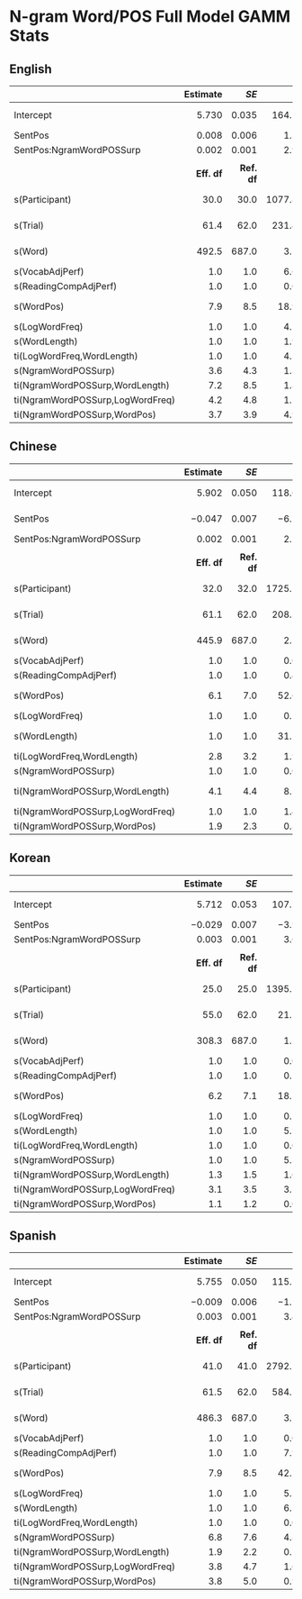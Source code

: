 # N-gram Word/POS Full Model GAMM Stats

## English


|                                  | **Estimate** |    ***SE*** |   ***t*** | ***p*** |
|----------------------------------|-------------:|------------:|----------:|--------:|
| Intercept                        |      $5.730$ |     $0.035$ |  $164.23$ | $<.001$ |
| SentPos                          |      $0.008$ |     $0.006$ |    $1.33$ |  $.185$ |
| SentPos:NgramWordPOSSurp         |      $0.002$ |     $0.001$ |    $2.97$ |  $.003$ |
|                                  |              |             |           |         |
|                                  |  **Eff. df** | **Ref. df** |   ***F*** | ***p*** |
| s(Participant)                   |       $30.0$ |      $30.0$ | $1077.80$ | $<.001$ |
| s(Trial)                         |       $61.4$ |      $62.0$ |  $231.48$ | $<.001$ |
| s(Word)                          |      $492.5$ |     $687.0$ |    $3.54$ | $<.001$ |
| s(VocabAdjPerf)                  |        $1.0$ |       $1.0$ |    $6.69$ |  $.010$ |
| s(ReadingCompAdjPerf)            |        $1.0$ |       $1.0$ |    $0.01$ |  $.936$ |
| s(WordPos)                       |        $7.9$ |       $8.5$ |   $18.96$ | $<.001$ |
| s(LogWordFreq)                   |        $1.0$ |       $1.0$ |    $4.53$ |  $.033$ |
| s(WordLength)                    |        $1.0$ |       $1.0$ |    $1.99$ |  $.159$ |
| ti(LogWordFreq,WordLength)       |        $1.0$ |       $1.0$ |    $4.38$ |  $.036$ |
| s(NgramWordPOSSurp)              |        $3.6$ |       $4.3$ |    $1.39$ |  $.194$ |
| ti(NgramWordPOSSurp,WordLength)  |        $7.2$ |       $8.5$ |    $1.83$ |  $.053$ |
| ti(NgramWordPOSSurp,LogWordFreq) |        $4.2$ |       $4.8$ |    $1.71$ |  $.131$ |
| ti(NgramWordPOSSurp,WordPos)     |        $3.7$ |       $3.9$ |    $4.97$ |  $.001$ |

## Chinese

|                                  | **Estimate** |    ***SE*** |   ***t*** | ***p*** |
|----------------------------------|-------------:|------------:|----------:|--------:|
| Intercept                        |      $5.902$ |     $0.050$ |  $118.69$ | $<.001$ |
| SentPos                          |     $-0.047$ |     $0.007$ |   $-6.70$ | $<.001$ |
| SentPos:NgramWordPOSSurp         |      $0.002$ |     $0.001$ |    $2.17$ |  $.030$ |
|                                  |              |             |           |         |
|                                  |  **Eff. df** | **Ref. df** |   ***F*** | ***p*** |
| s(Participant)                   |       $32.0$ |      $32.0$ | $1725.55$ | $<.001$ |
| s(Trial)                         |       $61.1$ |      $62.0$ |  $208.33$ | $<.001$ |
| s(Word)                          |      $445.9$ |     $687.0$ |    $2.57$ | $<.001$ |
| s(VocabAdjPerf)                  |        $1.0$ |       $1.0$ |    $0.04$ |  $.852$ |
| s(ReadingCompAdjPerf)            |        $1.0$ |       $1.0$ |    $0.45$ |  $.505$ |
| s(WordPos)                       |        $6.1$ |       $7.0$ |   $52.60$ | $<.001$ |
| s(LogWordFreq)                   |        $1.0$ |       $1.0$ |    $0.11$ |  $.745$ |
| s(WordLength)                    |        $1.0$ |       $1.0$ |   $31.55$ | $<.001$ |
| ti(LogWordFreq,WordLength)       |        $2.8$ |       $3.2$ |    $1.99$ |  $.131$ |
| s(NgramWordPOSSurp)              |        $1.0$ |       $1.0$ |    $0.00$ |  $.979$ |
| ti(NgramWordPOSSurp,WordLength)  |        $4.1$ |       $4.4$ |    $8.36$ | $<.001$ |
| ti(NgramWordPOSSurp,LogWordFreq) |        $1.0$ |       $1.0$ |    $1.44$ |  $.231$ |
| ti(NgramWordPOSSurp,WordPos)     |        $1.9$ |       $2.3$ |    $0.85$ |  $.440$ |

## Korean
|                                  | **Estimate** |    ***SE*** |   ***t*** | ***p*** |
|----------------------------------|-------------:|------------:|----------:|--------:|
| Intercept                        |      $5.712$ |     $0.053$ |  $107.72$ | $<.001$ |
| SentPos                          |     $-0.029$ |     $0.007$ |   $-3.97$ |  $.000$ |
| SentPos:NgramWordPOSSurp         |      $0.003$ |     $0.001$ |    $3.65$ |  $.000$ |
|                                  |              |             |           |         |
|                                  |  **Eff. df** | **Ref. df** |   ***F*** | ***p*** |
| s(Participant)                   |       $25.0$ |      $25.0$ | $1395.29$ | $<.001$ |
| s(Trial)                         |       $55.0$ |      $62.0$ |   $21.52$ | $<.001$ |
| s(Word)                          |      $308.3$ |     $687.0$ |    $1.24$ | $<.001$ |
| s(VocabAdjPerf)                  |        $1.0$ |       $1.0$ |    $0.00$ |  $.963$ |
| s(ReadingCompAdjPerf)            |        $1.0$ |       $1.0$ |    $0.20$ |  $.655$ |
| s(WordPos)                       |        $6.2$ |       $7.1$ |   $18.29$ | $<.001$ |
| s(LogWordFreq)                   |        $1.0$ |       $1.0$ |    $0.25$ |  $.615$ |
| s(WordLength)                    |        $1.0$ |       $1.0$ |    $5.11$ |  $.024$ |
| ti(LogWordFreq,WordLength)       |        $1.0$ |       $1.0$ |    $0.01$ |  $.944$ |
| s(NgramWordPOSSurp)              |        $1.0$ |       $1.0$ |    $5.37$ |  $.021$ |
| ti(NgramWordPOSSurp,WordLength)  |        $1.3$ |       $1.5$ |    $1.62$ |  $.335$ |
| ti(NgramWordPOSSurp,LogWordFreq) |        $3.1$ |       $3.5$ |    $3.50$ |  $.009$ |
| ti(NgramWordPOSSurp,WordPos)     |        $1.1$ |       $1.2$ |    $0.02$ |  $.948$ |

## Spanish
|                                  | **Estimate** |    ***SE*** |   ***t*** | ***p*** |
|----------------------------------|-------------:|------------:|----------:|--------:|
| Intercept                        |      $5.755$ |     $0.050$ |  $115.14$ | $<.001$ |
| SentPos                          |     $-0.009$ |     $0.006$ |   $-1.52$ |  $.128$ |
| SentPos:NgramWordPOSSurp         |      $0.003$ |     $0.001$ |    $3.43$ |  $.001$ |
|                                  |              |             |           |         |
|                                  |  **Eff. df** | **Ref. df** |   ***F*** | ***p*** |
| s(Participant)                   |       $41.0$ |      $41.0$ | $2792.20$ | $<.001$ |
| s(Trial)                         |       $61.5$ |      $62.0$ |  $584.53$ | $<.001$ |
| s(Word)                          |      $486.3$ |     $687.0$ |    $3.21$ | $<.001$ |
| s(VocabAdjPerf)                  |        $1.0$ |       $1.0$ |    $0.00$ |  $.979$ |
| s(ReadingCompAdjPerf)            |        $1.0$ |       $1.0$ |    $7.95$ |  $.005$ |
| s(WordPos)                       |        $7.9$ |       $8.5$ |   $42.29$ | $<.001$ |
| s(LogWordFreq)                   |        $1.0$ |       $1.0$ |    $5.33$ |  $.021$ |
| s(WordLength)                    |        $1.0$ |       $1.0$ |    $6.54$ |  $.011$ |
| ti(LogWordFreq,WordLength)       |        $1.0$ |       $1.0$ |    $0.01$ |  $.939$ |
| s(NgramWordPOSSurp)              |        $6.8$ |       $7.6$ |    $4.89$ |  $.000$ |
| ti(NgramWordPOSSurp,WordLength)  |        $1.9$ |       $2.2$ |    $0.75$ |  $.370$ |
| ti(NgramWordPOSSurp,LogWordFreq) |        $3.8$ |       $4.7$ |    $1.61$ |  $.158$ |
| ti(NgramWordPOSSurp,WordPos)     |        $3.8$ |       $5.0$ |    $0.98$ |  $.456$ |
